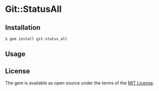 # Git::StatusAll

## Installation

    $ gem install git-status_all

## Usage

## License

The gem is available as open source under the terms of the [MIT License](http://opensource.org/licenses/MIT).

